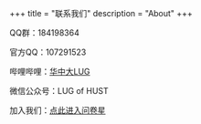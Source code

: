 +++
title = "联系我们"
description = "About"
+++

QQ群：184198364

官方QQ：107291523

哔哩哔哩：[华中大LUG](https://space.bilibili.com/491010204)

微信公众号：LUG of HUST

加入我们：[点此进入问卷星](https://www.wjx.cn/vm/PLh6swD.aspx#)